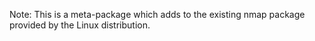 Note: This is a meta-package which adds to the existing nmap package provided by the Linux distribution.
